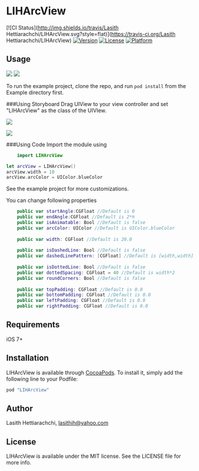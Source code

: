 # LIHArcView

[![CI Status](http://img.shields.io/travis/Lasith Hettiarachchi/LIHArcView.svg?style=flat)](https://travis-ci.org/Lasith Hettiarachchi/LIHArcView)
[![Version](https://img.shields.io/cocoapods/v/LIHArcView.svg?style=flat)](http://cocoapods.org/pods/LIHArcView)
[![License](https://img.shields.io/cocoapods/l/LIHArcView.svg?style=flat)](http://cocoapods.org/pods/LIHArcView)
[![Platform](https://img.shields.io/cocoapods/p/LIHArcView.svg?style=flat)](http://cocoapods.org/pods/LIHArcView)

## Usage

<img src="https://3.bp.blogspot.com/-59M1olQH3xc/VuuqBJ86CUI/AAAAAAAACvw/iqfV_vlMWOoN-kkkBTGW3A41qo6m7QaBA/s400/LIHArcView1_2.gif">
<img src="https://3.bp.blogspot.com/-I9GIeVsR6Os/VuklifaEzzI/AAAAAAAACvc/Wu3gDj3zRb4hYGvBOKWA0mJ7KuiUSisMQ/s400/LIHArcView2_2.gif">

To run the example project, clone the repo, and run `pod install` from the Example directory first.

###Using Storyboard
Drag UIView to your view controller and set "LIHArcView" as the class of the UIVIew.
<p><img src="https://1.bp.blogspot.com/-6GOOkL5gih4/Vuj2S5eToYI/AAAAAAAACvE/igdOqyFOiTAxjBWQBt1irRUZwbyUDlE_w/s1600/LIHArcView1.png"></p>

<p><img src="https://4.bp.blogspot.com/-XdFVOFm3y6k/Vuj2S_9p46I/AAAAAAAACvA/E113AEvIIgMyeZ27mBQXa8NxhyXPf7ysg/s1600/LIHArcView2.png"></p>

###Using Code
Import the module using
```Swift
    import LIHArcView
```

```Swift
let arcView = LIHArcView()
arcView.width = 10
arcView.arcColor = UIColor.blueColor
```

See the example project for more customizations.

You can change following properties
```Swift
    public var startAngle:CGFloat //Default is 0
    public var endAngle:CGFloat //Default is 2*π
    public var isAnimatable: Bool //Default is false
    public var arcColor: UIColor //Default is UIColor.blueColor
    
    public var width: CGFloat //Default is 20.0
    
    public var isDashedLine: Bool //Default is false
    public var dashedLinePattern: [CGFloat] //Default is [width,width]
    
    public var isDottedLine: Bool //Default is false
    public var dottedSpacing: CGFloat = 40 //Default is width*2
    public var roundCorners: Bool //Default is false
    
    public var topPadding: CGFloat //Default is 0.0
    public var bottomPadding: CGFloat //Default is 0.0
    public var leftPadding: CGFloat //Default is 0.0
    public var rightPadding: CGFloat //Default is 0.0
```

## Requirements
iOS 7+

## Installation

LIHArcView is available through [CocoaPods](http://cocoapods.org). To install
it, simply add the following line to your Podfile:

```ruby
pod "LIHArcView"
```

## Author

Lasith Hettiarachchi, lasithih@yahoo.com

## License

LIHArcView is available under the MIT license. See the LICENSE file for more info.
